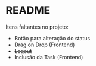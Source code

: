 # README

Itens faltantes no projeto:

* Botão para alteração do status
* Drag on Drop (Frontend)
* ~~Logout~~
* Inclusão da Task (Frontend)